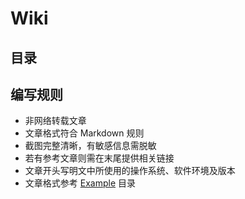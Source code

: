 # Wiki

## 目录

## 编写规则

- 非网络转载文章
- 文章格式符合 Markdown 规则
- 截图完整清晰，有敏感信息需脱敏
- 若有参考文章则需在末尾提供相关链接
- 文章开头写明文中所使用的操作系统、软件环境及版本
- 文章格式参考 [Example](Example/) 目录
